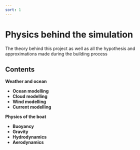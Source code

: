 ```yaml
---
sort: 1
---
```


# Physics behind the simulation

The theory behind this project as well as all the hypothesis and approximations made during the building process

## Contents

**Weather and ocean**
- **Ocean modelling**
- **Cloud modelling**
- **Wind modelling**
- **Current modelling**

**Physics of the boat**
- **Buoyancy**
- **Gravity**
- **Hydrodynamics**
- **Aerodynamics**